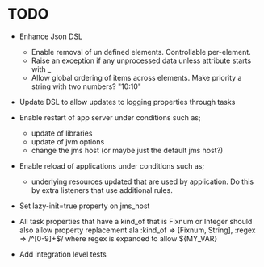# TODO

* Enhance Json DSL
    * Enable removal of un defined elements. Controllable per-element.
    * Raise an exception if any unprocessed data unless attribute starts with _
    * Allow global ordering of items across elements. Make priority a string with two numbers? "10:10"

* Update DSL to allow updates to logging properties through tasks

* Enable restart of app server under conditions such as;
    * update of libraries
    * update of jvm options
    * change the jms host (or maybe just the default jms host?)

* Enable reload of applications under conditions such as;
  - underlying resources updated that are used by application. Do this by extra listeners that use additional rules.

* Set lazy-init=true property on jms_host

* All task properties that have a kind_of that is Fixnum or Integer should also allow property replacement ala 
    :kind_of => [Fixnum, String], :regex => /^[0-9]+$/ where regex is expanded to allow ${MY_VAR}

* Add integration level tests
